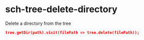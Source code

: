 # sch-tree-delete-directory

Delete a directory from the tree

```json
tree.getDir(path).visit(filePath => tree.delete(filePath));
```
